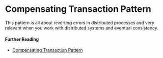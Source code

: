 # Compensating Transaction Pattern
This pattern is all about reverting errors in distributed processes and very relevant when you work 
with distributed systems and eventual consistency.


#### Further Reading
* <a href='https://docs.microsoft.com/en-us/azure/architecture/patterns/compensating-transaction' target='blank'>Compensating Transaction Pattern</a>
